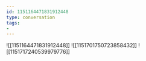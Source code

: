 ```yaml
---
id: 1151164471831912448
type: conversation
tags:
- 
---
```

![[1151164471831912448]]
![[1151701750723858432]]
![[1151717240539979776]]

